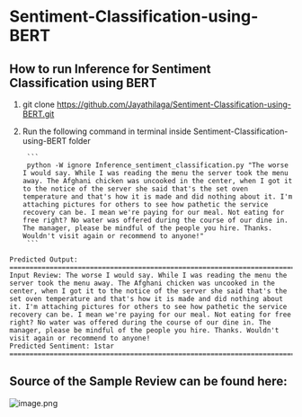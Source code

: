 # Sentiment-Classification-using-BERT

## How to run Inference for Sentiment Classification using BERT

1. git clone https://github.com/Jayathilaga/Sentiment-Classification-using-BERT.git
2. Run the following command in terminal inside Sentiment-Classification-using-BERT folder

        ```
        python -W ignore Inference_sentiment_classification.py "The worse I would say. While I was reading the menu the server took the menu away. The Afghani chicken was uncooked in the center, when I got it to the notice of the server she said that's the set oven temperature and that's how it is made and did nothing about it. I'm attaching pictures for others to see how pathetic the service recovery can be. I mean we're paying for our meal. Not eating for free right? No water was offered during the course of our dine in. The manager, please be mindful of the people you hire. Thanks. Wouldn't visit again or recommend to anyone!"
        ```

```
Predicted Output:
=============================================================================================
Input Review: The worse I would say. While I was reading the menu the server took the menu away. The Afghani chicken was uncooked in the center, when I got it to the notice of the server she said that's the set oven temperature and that's how it is made and did nothing about it. I'm attaching pictures for others to see how pathetic the service recovery can be. I mean we're paying for our meal. Not eating for free right? No water was offered during the course of our dine in. The manager, please be mindful of the people you hire. Thanks. Wouldn't visit again or recommend to anyone!
Predicted Sentiment: 1star
=============================================================================================

```

## Source of the Sample Review can be found here:
![image.png](attachment:92e628b4-212b-4bd7-a504-ff2baeae3360.png)

